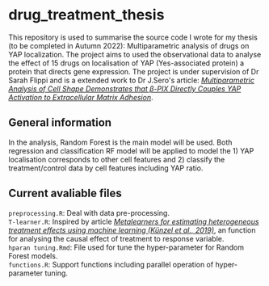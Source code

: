 # drug_treatment_thesis

This repository is used to summarise the source code I wrote for my thesis (to be completed in Autumn 2022): Multiparametric analysis of drugs on YAP localization. The project aims to used the observational data to analyse the effect of 15 drugs on localisation of YAP (Yes-associated protein) a protein that directs gene expression. The project is under supervision of Dr Sarah Flippi and is a extended work to Dr J.Sero's article: *[Multiparametric Analysis of Cell Shape Demonstrates that β-PIX Directly Couples YAP Activation to Extracellular Matrix Adhesion](https://www.ncbi.nlm.nih.gov/pmc/articles/PMC5289939/)*.

## General information
In the analysis, Random Forest is the main model will be used. Both regression and classification RF model will be applied to model the 1) YAP localisation corresponds to other cell features and 2) classify the treatment/control data by cell features including YAP ratio.


## Current avaliable files

`preprocessing.R`: Deal with data pre-processing.<br />
`T-learner.R`: Inspired by article *[Metalearners for estimating heterogeneous treatment effects using machine learning (Künzel et al., 2019)](https://pnas.org/doi/full/10.1073/pnas.1804597116)*, an function for analysing the causal effect of treatment to response variable.<br />
`hparan tuning.Rmd`: File used for tune the hyper-parameter for Random Forest models.<br />
`functions.R`: Support functions including parallel operation of hyper-parameter tuning.<br />

